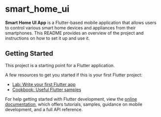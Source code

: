 # smart_home_ui

**Smart Home UI App** is a Flutter-based mobile application that allows users to control various smart home devices and appliances from their smartphones. This README provides an overview of the project and instructions on how to set it up and use it.

## Getting Started

This project is a starting point for a Flutter application.

A few resources to get you started if this is your first Flutter project:

- [Lab: Write your first Flutter app](https://docs.flutter.dev/get-started/codelab)
- [Cookbook: Useful Flutter samples](https://docs.flutter.dev/cookbook)

For help getting started with Flutter development, view the
[online documentation](https://docs.flutter.dev/), which offers tutorials,
samples, guidance on mobile development, and a full API reference.
